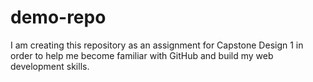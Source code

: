 # demo-repo
I am creating this repository as an assignment for Capstone Design 1 in order to help me become familiar with GitHub and build my web development skills.  

